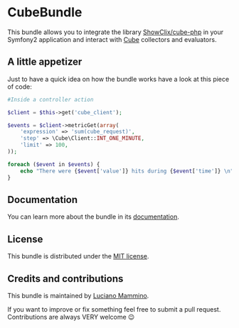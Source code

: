 CubeBundle
==========
This bundle allows you to integrate the library [ShowClix/cube-php](https://github.com/ShowClix/cube-php) in your
Symfony2 application and interact with [Cube](https://github.com/square/cube) collectors and evaluators.


## A little appetizer
Just to have a quick idea on how the bundle works have a look at this piece of code:

```php
#Inside a controller action

$client = $this->get('cube_client');

$events = $client->metricGet(array(
    'expression' => 'sum(cube_request)',
    'step' => \Cube\Client::INT_ONE_MINUTE,
    'limit' => 100,
));

foreach ($event in $events) {
    echo "There were {$event['value']} hits during {$event['time']} \n";
}
```


## Documentation
You can learn more about the bundle in its [documentation](Resources/doc/index.md).


## License
This bundle is distributed under the [MIT license](Resources/meta/LICENSE).


## Credits and contributions
This bundle is maintained by [Luciano Mammino](http://loige.com).

If you want to improve or fix something feel free to submit a pull request.
Contributions are always VERY welcome :wink: